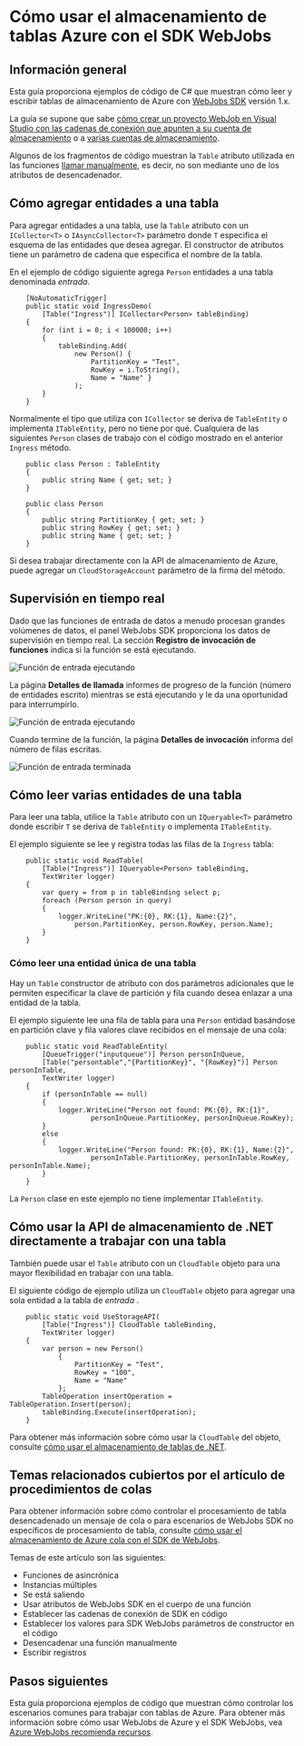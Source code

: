 <properties 
    pageTitle="Cómo usar el almacenamiento de tablas Azure con el SDK WebJobs" 
    description="Obtenga información sobre cómo usar el almacenamiento de tablas Azure con el SDK de WebJobs. Crear tablas, agregar entidades a tablas y lea las tablas existentes." 
    services="app-service\web, storage" 
    documentationCenter=".net" 
    authors="tdykstra" 
    manager="wpickett" 
    editor="jimbe"/>

<tags 
    ms.service="app-service-web" 
    ms.workload="web" 
    ms.tgt_pltfrm="na" 
    ms.devlang="dotnet" 
    ms.topic="article" 
    ms.date="06/01/2016" 
    ms.author="tdykstra"/>

# <a name="how-to-use-azure-table-storage-with-the-webjobs-sdk"></a>Cómo usar el almacenamiento de tablas Azure con el SDK WebJobs

## <a name="overview"></a>Información general

Esta guía proporciona ejemplos de código de C# que muestran cómo leer y escribir tablas de almacenamiento de Azure con [WebJobs SDK](websites-dotnet-webjobs-sdk.md) versión 1.x.

La guía se supone que sabe [cómo crear un proyecto WebJob en Visual Studio con las cadenas de conexión que apunten a su cuenta de almacenamiento](websites-dotnet-webjobs-sdk-get-started.md) o a [varias cuentas de almacenamiento](https://github.com/Azure/azure-webjobs-sdk/blob/master/test/Microsoft.Azure.WebJobs.Host.EndToEndTests/MultipleStorageAccountsEndToEndTests.cs).
        
Algunos de los fragmentos de código muestran la `Table` atributo utilizada en las funciones [llamar manualmente](websites-dotnet-webjobs-sdk-storage-queues-how-to.md#manual), es decir, no son mediante uno de los atributos de desencadenador. 

## <a id="ingress"></a>Cómo agregar entidades a una tabla

Para agregar entidades a una tabla, use la `Table` atributo con un `ICollector<T>` o `IAsyncCollector<T>` parámetro donde `T` especifica el esquema de las entidades que desea agregar. El constructor de atributos tiene un parámetro de cadena que especifica el nombre de la tabla. 

En el ejemplo de código siguiente agrega `Person` entidades a una tabla denominada *entrada*.

        [NoAutomaticTrigger]
        public static void IngressDemo(
            [Table("Ingress")] ICollector<Person> tableBinding)
        {
            for (int i = 0; i < 100000; i++)
            {
                tableBinding.Add(
                    new Person() { 
                        PartitionKey = "Test", 
                        RowKey = i.ToString(), 
                        Name = "Name" }
                    );
            }
        }

Normalmente el tipo que utiliza con `ICollector` se deriva de `TableEntity` o implementa `ITableEntity`, pero no tiene por qué. Cualquiera de las siguientes `Person` clases de trabajo con el código mostrado en el anterior `Ingress` método.

        public class Person : TableEntity
        {
            public string Name { get; set; }
        }

        public class Person
        {
            public string PartitionKey { get; set; }
            public string RowKey { get; set; }
            public string Name { get; set; }
        }

Si desea trabajar directamente con la API de almacenamiento de Azure, puede agregar un `CloudStorageAccount` parámetro de la firma del método.

## <a id="monitor"></a>Supervisión en tiempo real

Dado que las funciones de entrada de datos a menudo procesan grandes volúmenes de datos, el panel WebJobs SDK proporciona los datos de supervisión en tiempo real. La sección **Registro de invocación de funciones** indica si la función se está ejecutando.

![Función de entrada ejecutando](./media/websites-dotnet-webjobs-sdk-storage-tables-how-to/ingressrunning.png)

La página **Detalles de llamada** informes de progreso de la función (número de entidades escrito) mientras se está ejecutando y le da una oportunidad para interrumpirlo. 

![Función de entrada ejecutando](./media/websites-dotnet-webjobs-sdk-storage-tables-how-to/ingressprogress.png)

Cuando termine de la función, la página **Detalles de invocación** informa del número de filas escritas.

![Función de entrada terminada](./media/websites-dotnet-webjobs-sdk-storage-tables-how-to/ingresssuccess.png)

## <a id="multiple"></a>Cómo leer varias entidades de una tabla

Para leer una tabla, utilice la `Table` atributo con un `IQueryable<T>` parámetro donde escribir `T` se deriva de `TableEntity` o implementa `ITableEntity`.

El ejemplo siguiente se lee y registra todas las filas de la `Ingress` tabla:
 
        public static void ReadTable(
            [Table("Ingress")] IQueryable<Person> tableBinding,
            TextWriter logger)
        {
            var query = from p in tableBinding select p;
            foreach (Person person in query)
            {
                logger.WriteLine("PK:{0}, RK:{1}, Name:{2}", 
                    person.PartitionKey, person.RowKey, person.Name);
            }
        }

### <a id="readone"></a>Cómo leer una entidad única de una tabla

Hay un `Table` constructor de atributo con dos parámetros adicionales que le permiten especificar la clave de partición y fila cuando desea enlazar a una entidad de la tabla.

El ejemplo siguiente lee una fila de tabla para una `Person` entidad basándose en partición clave y fila valores clave recibidos en el mensaje de una cola:  

        public static void ReadTableEntity(
            [QueueTrigger("inputqueue")] Person personInQueue,
            [Table("persontable","{PartitionKey}", "{RowKey}")] Person personInTable,
            TextWriter logger)
        {
            if (personInTable == null)
            {
                logger.WriteLine("Person not found: PK:{0}, RK:{1}",
                        personInQueue.PartitionKey, personInQueue.RowKey);
            }
            else
            {
                logger.WriteLine("Person found: PK:{0}, RK:{1}, Name:{2}",
                        personInTable.PartitionKey, personInTable.RowKey, personInTable.Name);
            }
        }


La `Person` clase en este ejemplo no tiene implementar `ITableEntity`.

## <a id="storageapi"></a>Cómo usar la API de almacenamiento de .NET directamente a trabajar con una tabla

También puede usar el `Table` atributo con un `CloudTable` objeto para una mayor flexibilidad en trabajar con una tabla.

El siguiente código de ejemplo utiliza un `CloudTable` objeto para agregar una sola entidad a la tabla de *entrada* . 
 
        public static void UseStorageAPI(
            [Table("Ingress")] CloudTable tableBinding,
            TextWriter logger)
        {
            var person = new Person()
                {
                    PartitionKey = "Test",
                    RowKey = "100",
                    Name = "Name"
                };
            TableOperation insertOperation = TableOperation.Insert(person);
            tableBinding.Execute(insertOperation);
        }

Para obtener más información sobre cómo usar la `CloudTable` del objeto, consulte [cómo usar el almacenamiento de tablas de .NET](../storage/storage-dotnet-how-to-use-tables.md). 

## <a id="queues"></a>Temas relacionados cubiertos por el artículo de procedimientos de colas

Para obtener información sobre cómo controlar el procesamiento de tabla desencadenado un mensaje de cola o para escenarios de WebJobs SDK no específicos de procesamiento de tabla, consulte [cómo usar el almacenamiento de Azure cola con el SDK de WebJobs](websites-dotnet-webjobs-sdk-storage-queues-how-to.md). 

Temas de este artículo son las siguientes:

* Funciones de asincrónica
* Instancias múltiples
* Se está saliendo
* Usar atributos de WebJobs SDK en el cuerpo de una función
* Establecer las cadenas de conexión de SDK en código
* Establecer los valores para SDK WebJobs parámetros de constructor en el código
* Desencadenar una función manualmente
* Escribir registros

## <a id="nextsteps"></a>Pasos siguientes

Esta guía proporciona ejemplos de código que muestran cómo controlar los escenarios comunes para trabajar con tablas de Azure. Para obtener más información sobre cómo usar WebJobs de Azure y el SDK WebJobs, vea [Azure WebJobs recomienda recursos](http://go.microsoft.com/fwlink/?linkid=390226).
 
